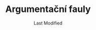 ---
title: Argumentační fauly
metaDescription: Argumentační fauly
date: Last Modified 
permalink: /argumentacni-fauly/index.html
---